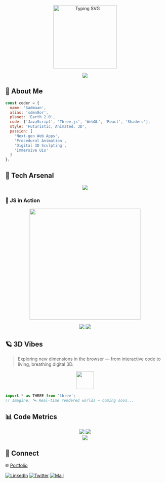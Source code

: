 <!-- Futuristic Banner -->
<p align="center">
  <img height="200" src="https://readme-typing-svg.demolab.com?font=JetBrains+Mono&weight=900&pause=1000&color=00F5A0&center=true&multiline=true&width=600&height=80&lines=Sadmaan+%7C+sdmn8or;Web+Dev+.js+%7C+3D+Futurist" alt="Typing SVG"/>
</p>

<!-- Neon Divider -->
<p align="center">
  <img src="https://capsule-render.vercel.app/api?type=rect&color=0F2027,2C5364,00F5A0&height=3&section=header"/>
</p>

## 👤 About Me

```js
const coder = {
  name: 'Sadmaan',
  alias: 'sdmn8or',
  planet: 'Earth 2.0',
  code: ['JavaScript', 'Three.js', 'WebGL', 'React', 'Shaders'],
  style: 'Futuristic, Animated, 3D',
  passion: [
    'Next-gen Web Apps',
    'Procedural Animation',
    'Digital 3D Sculpting',
    'Immersive UIs'
  ]
};
```

## 🚀 Tech Arsenal

<p align="center">
  <img src="https://skillicons.dev/icons?i=js,html,css,react,nextjs,threejs,blender,figma,git,vite,nodejs" />
</p>

<!-- Animated Code Example (GIF/SVG/CodePen) -->
### 🦾 JS in Action

<p align="center">
  <img src="https://media.giphy.com/media/v1.Y2lkPTc5MGI3NjExMnpvZHo2aHZrYWUyN3pputh3ZHg3bmg4cDRoa2E2dXphZGM5MWozayZlcD12MV9naWZzX3NlYXJjaCZjdD1n/B8WcFd8edCzSKQ1POQ/giphy.gif" width="350"/>
</p>

<p align="center">
  <a href="https://codepen.io/collection/AWKEpe" target="_blank"><img src="https://img.shields.io/badge/CodePen-LiveJS-blue?style=for-the-badge&logo=codepen"/></a>
  <a href="#"><img src="https://img.shields.io/badge/3D%20Model-LiveDemo-29F6FF?style=for-the-badge"/></a>
</p>

<!-- 3D Modeling section -->
## 🪐 3D Vibes

> Exploring new dimensions in the browser — from interactive code to living, breathing digital 3D.

<p align="center">
  <img src="https://raw.githubusercontent.com/mrdoob/three.js/dev/files/icon.png" width="56" />
</p>

```js
import * as THREE from 'three';
// Imagine: 🛰️ Real-time rendered worlds — coming soon...
```

<!-- GitHub Stats -->
## 📊 Code Metrics

<p align="center">
  <img src="https://github-readme-stats.vercel.app/api?username=sdmn8or&show_icons=true&theme=radical&hide_border=true"/>
  <img src="https://streak-stats.demolab.com/?user=sdmn8or&theme=radical&hide_border=true"/>
  <br/>
  <img src="https://github-profile-trophy.vercel.app/?username=sdmn8or&theme=radical&margin-w=10&row=1&column=4" />
</p>

<!-- Contact/Socials -->
## 📡 Connect

🌐 [Portfolio](#)

[![LinkedIn](https://img.shields.io/badge/LinkedIn-00F5A0?logo=linkedin&logoColor=white&style=for-the-badge)](#)
[![Twitter](https://img.shields.io/badge/Twitter-2C5364?logo=twitter&logoColor=white&style=for-the-badge)](#)
[![Mail](https://img.shields.io/badge/Mail-Earth_2.0-007ACC?style=for-the-badge&logo=gmail)](#)

<p align="center">
  <img 

